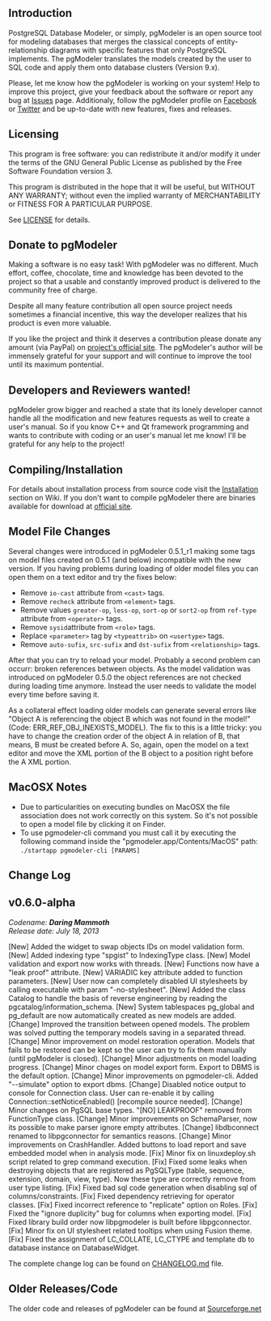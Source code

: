 Introduction
------------

PostgreSQL Database Modeler, or simply, pgModeler is an open source tool for modeling databases that merges the classical concepts of entity-relationship diagrams with specific features that only PostgreSQL implements. The pgModeler translates the models created by the user to SQL code and apply them onto database clusters (Version 9.x).

Please, let me know how the pgModeler is working on your system! Help to improve this project, give your feedback about the software or report any bug at [Issues](https://github.com/pgmodeler/pgmodeler/issues) page. Additionaly, follow the pgModeler profile on [Facebook](https://www.facebook.com/pgmodeler) or [Twitter](https://twitter.com/pgmodeler) and be up-to-date with new features, fixes and releases.

Licensing
---------

This program is free software: you can redistribute it and/or modify it under the terms of the GNU General Public License as published by the Free Software Foundation version 3.

This program is distributed in the hope that it will be useful, but WITHOUT ANY WARRANTY; without even the implied warranty of MERCHANTABILITY or FITNESS FOR A PARTICULAR PURPOSE.

See [LICENSE](https://github.com/pgmodeler/pgmodeler/blob/master/LICENSE) for details.

Donate to pgModeler
-------------------

Making a software is no easy task! With pgModeler was no different. Much effort, coffee, chocolate, time and knowledge has been devoted to the project so that a usable and constantly improved product is delivered to the community free of charge.

Despite all many feature contribution all open source project needs sometimes a financial incentive, this way the developer realizes that his product is even more valuable.

If you like the project and think it deserves a contribution please donate any amount (via PayPal) on [project's official site](http://pgmodeler.com.br). The pgModeler's author will be immensely grateful for your support and will continue to improve the tool until its maximum pontential.

Developers and Reviewers wanted!
--------------------------------

pgModeler grow bigger and reached a state that its lonely developer cannot handle all the modification and new features requests as well to create a user's manual. So if you know C++ and Qt framework programming and wants to contribute with coding or an user's manual let me know! I'll be grateful for any help to the project!

Compiling/Installation
----------------------

For details about installation process from source code visit the [Installation](http://www.pgmodeler.com.br/wiki/doku.php?id=installation) section on Wiki. If you don't want to compile pgModeler there are binaries available for download at [official site](http://pgmodeler.com.br).

Model File Changes
------------------

Several changes were introduced in pgModeler 0.5.1_r1 making some tags on model files created on 0.5.1 (and below) incompatible with the new version. If you having problems during loading of older model files you can open them on a text editor and try the fixes below:

* Remove ```io-cast``` attribute from ```<cast>``` tags.
* Remove ```recheck``` attribute from ```<element>``` tags.
* Remove values ```greater-op```, ```less-op```, ```sort-op``` or ```sort2-op``` from ```ref-type``` attribute from ```<operator>``` tags.
* Remove ```sysid```attribute from ```<role>``` tags.
* Replace ```<parameter>``` tag by ```<typeattrib>``` on ```<usertype>``` tags.
* Remove ```auto-sufix```, ```src-sufix``` and ```dst-sufix``` from ```<relationship>``` tags.

After that you can try to reload your model. Probably a second problem can occurr: broken references between objects. As the model validation was introduced on pgModeler 0.5.0 the object references are not checked during loading time anymore. Instead the user needs to validate the model every time before saving it.

As a collateral effect loading older models can generate several errors like "Object A is referencing the object B which was not found in the model!" (Code: ERR_REF_OBJ_INEXISTS_MODEL). The fix to this is a little tricky: you have to change the creation order of the object A in relation of B, that means, B must be created before A. So, again, open the model on a text editor and move the XML portion of the B object to a position right before the A XML portion.

MacOSX Notes
------------

* Due to particularities on executing bundles on MacOSX the file association does not work correctly on this system. So it's not possible to open a model file by clicking it on Finder.
* To use pgmodeler-cli command you must call it by executing the following command inside the "pgmodeler.app/Contents/MacOS" path: ```./startapp pgmodeler-cli [PARAMS]```

Change Log
----------

v0.6.0-alpha
------
<em>Codename: <strong>Daring Mammoth</strong></em><br/>
<em>Release date: July 18, 2013</em>

[New] Added the widget to swap objects IDs on model validation form.
[New] Added indexing type "spgist" to IndexingType class.
[New] Model validation and export now works with threads.
[New] Functions now have a "leak proof" attribute.
[New] VARIADIC key attribute added to function parameters.
[New] User now can completely disabled UI stylesheets by calling executable with param "-no-stylesheet".
[New] Added the class Catalog to handle the basis of reverse engineering by reading the pgcatalog/information_schema.
[New] System tablespaces pg_global and pg_default are now automatically created as new models are added.
[Change] Improved the transition between opened models. The problem was solved putting the temporary models saving in a separated thread.
[Change] Minor improvement on model restoration operation. Models that fails to be restored can be kept so the user can try to fix them manually (until pgModeler is closed).
[Change] Minor adjustments on model loading progress.
[Change] Minor chages on model export form. Export to DBMS is the default option.
[Change] Minor improvements on pgmodeler-cli. Added "--simulate" option to export dbms.
[Change] Disabled notice output to console for Connection class. User can re-enable it by calling Connection::setNoticeEnabled() [recompile source needed].
[Change] Minor changes on PgSQL base types. "[NO] LEAKPROOF" removed from FunctionType class.
[Change] Minor improvements on SchemaParser, now its possible to make parser ignore empty attributes.
[Change] libdbconnect renamed to libpgconnector for semantics reasons.
[Change] Minor improvements on CrashHandler. Added buttons to load report and save embedded model when in analysis mode.
[Fix] Minor fix on linuxdeploy.sh script related to grep command execution.
[Fix] Fixed some leaks when destroying objects that are registered as PgSQLType (table, sequence, extension, domain, view, type). Now these type are correctly remove from user type listing.
[Fix] Fixed bad sql code generation when disabling sql of columns/constraints.
[Fix] Fixed dependency retrieving for operator classes.
[Fix] Fixed incorrect reference to "replicate" option on Roles.
[Fix] Fixed the "ignore duplicity" bug for columns when exporting model.
[Fix] Fixed library build order now libpgmodeler is built before libpgconnector.
[Fix] Minor fix on UI stylesheet related tooltips when using Fusion theme.
[Fix] Fixed the assignment of LC_COLLATE, LC_CTYPE and template db to database instance on DatabaseWidget.

The complete change log can be found on [CHANGELOG.md](https://github.com/pgmodeler/pgmodeler/blob/master/CHANGELOG.md) file.

Older Releases/Code
-------------------

The older code and releases of pgModeler can be found at [Sourceforge.net](http://sourceforge.net/projects/pgmodeler)
